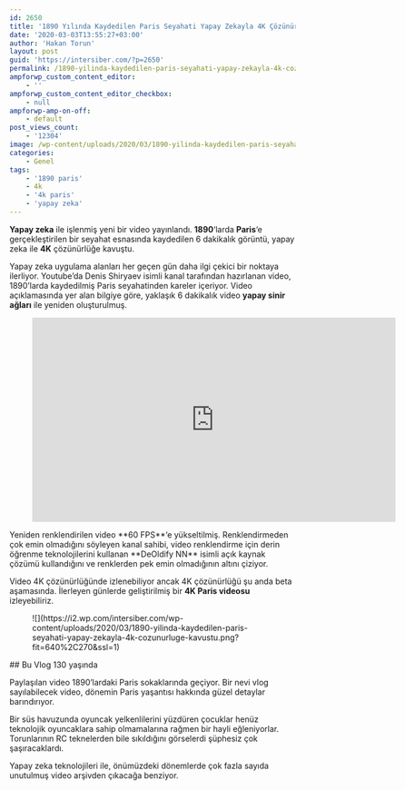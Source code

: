 ```yaml
---
id: 2650
title: '1890 Yılında Kaydedilen Paris Seyahati Yapay Zekayla 4K Çözünürlüğe Kavuştu'
date: '2020-03-03T13:55:27+03:00'
author: 'Hakan Torun'
layout: post
guid: 'https://intersiber.com/?p=2650'
permalink: /1890-yilinda-kaydedilen-paris-seyahati-yapay-zekayla-4k-cozunurluge-kavustu/
ampforwp_custom_content_editor:
    - ''
ampforwp_custom_content_editor_checkbox:
    - null
ampforwp-amp-on-off:
    - default
post_views_count:
    - '12304'
image: /wp-content/uploads/2020/03/1890-yilinda-kaydedilen-paris-seyahati-yapay-zekayla-4k-cozunurluge-kavustu.jpg
categories:
    - Genel
tags:
    - '1890 paris'
    - 4k
    - '4k paris'
    - 'yapay zeka'
---
```


**Yapay zeka** ile işlenmiş yeni bir video yayınlandı. **1890**‘larda **Paris**‘e gerçekleştirilen bir seyahat esnasında kaydedilen 6 dakikalık görüntü, yapay zeka ile **4K** çözünürlüğe kavuştu.

Yapay zeka uygulama alanları her geçen gün daha ilgi çekici bir noktaya ilerliyor. Youtube’da Denis Shiryaev isimli kanal tarafından hazırlanan video, 1890’larda kaydedilmiş Paris seyahatinden kareler içeriyor. Video açıklamasında yer alan bilgiye göre, yaklaşık 6 dakikalık video **yapay sinir ağları** ile yeniden oluşturulmuş.

<figure class="wp-block-embed-youtube wp-block-embed is-type-video is-provider-youtube wp-embed-aspect-16-9 wp-has-aspect-ratio"><div class="wp-block-embed__wrapper"><span class="embed-youtube" style="text-align:center; display: block;"><iframe allowfullscreen="true" class="youtube-player" height="360" src="https://www.youtube.com/embed/fo_eZuOTBNc?version=3&rel=1&fs=1&autohide=2&showsearch=0&showinfo=1&iv_load_policy=1&wmode=transparent" style="border:0;" width="640"></iframe></span></div></figure>Yeniden renklendirilen video **60 FPS**‘e yükseltilmiş. Renklendirmeden çok emin olmadığını söyleyen kanal sahibi, video renklendirme için derin öğrenme teknolojilerini kullanan **DeOldify NN** isimli açık kaynak çözümü kullandığını ve renklerden pek emin olmadığının altını çiziyor.

Video 4K çözünürlüğünde izlenebiliyor ancak 4K çözünürlüğü şu anda beta aşamasında. İlerleyen günlerde geliştirilmiş bir **4K Paris videosu** izleyebiliriz.

<figure class="wp-block-image size-large">![](https://i2.wp.com/intersiber.com/wp-content/uploads/2020/03/1890-yilinda-kaydedilen-paris-seyahati-yapay-zekayla-4k-cozunurluge-kavustu.png?fit=640%2C270&ssl=1)</figure>## Bu Vlog 130 yaşında

Paylaşılan video 1890’lardaki Paris sokaklarında geçiyor. Bir nevi vlog sayılabilecek video, dönemin Paris yaşantısı hakkında güzel detaylar barındırıyor.

Bir süs havuzunda oyuncak yelkenlilerini yüzdüren çocuklar henüz teknolojik oyuncaklara sahip olmamalarına rağmen bir hayli eğleniyorlar. Torunlarının RC teknelerden bile sıkıldığını görselerdi şüphesiz çok şaşıracaklardı.

Yapay zeka teknolojileri ile, önümüzdeki dönemlerde çok fazla sayıda unutulmuş video arşivden çıkacağa benziyor.